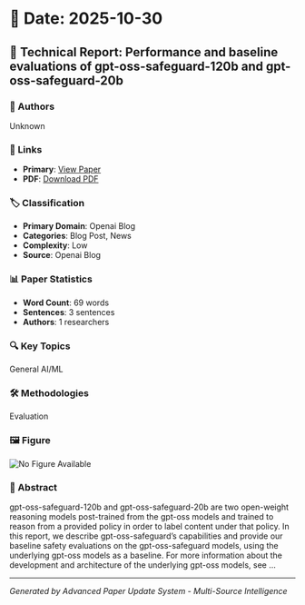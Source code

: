 # 📅 Date: 2025-10-30

## 📄 Technical Report: Performance and baseline evaluations of gpt-oss-safeguard-120b and gpt-oss-safeguard-20b

### 👥 Authors
Unknown

### 🔗 Links
- **Primary**: [View Paper](https://openai.com/index/gpt-oss-safeguard-technical-report)
- **PDF**: [Download PDF](https://arxiv.org/pdf/.pdf) 



### 🏷️ Classification
- **Primary Domain**: Openai Blog
- **Categories**: Blog Post, News
- **Complexity**: Low
- **Source**: Openai Blog

### 📊 Paper Statistics
- **Word Count**: 69 words
- **Sentences**: 3 sentences
- **Authors**: 1 researchers

### 🔍 Key Topics
General AI/ML

### 🛠️ Methodologies
Evaluation

### 🖼️ Figure
![No Figure Available](https://img.shields.io/badge/Figure-Not_Available-lightgrey?style=for-the-badge)

### 📝 Abstract
gpt-oss-safeguard-120b and gpt-oss-safeguard-20b are two open-weight reasoning models post-trained from the gpt-oss models and trained to reason from a provided policy in order to label content under that policy. In this report, we describe gpt-oss-safeguard’s capabilities and provide our baseline safety evaluations on the gpt-oss-safeguard models, using the underlying gpt-oss models as a baseline. For more information about the development and architecture of the underlying gpt-oss models, see ...

---
*Generated by Advanced Paper Update System - Multi-Source Intelligence*
